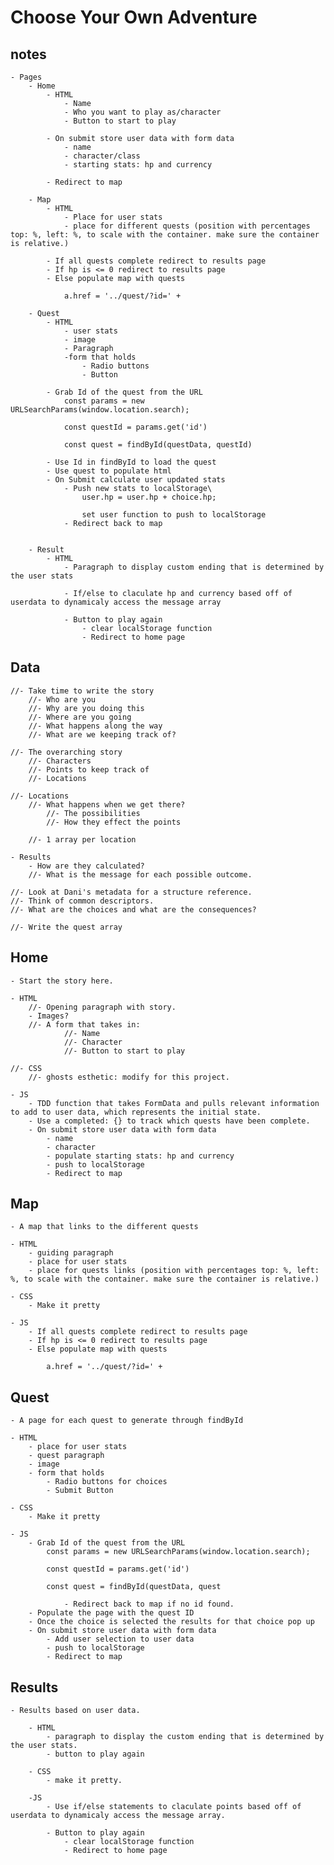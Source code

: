 # Choose Your Own Adventure 

## notes

    - Pages
        - Home
            - HTML
                - Name
                - Who you want to play as/character
                - Button to start to play

            - On submit store user data with form data
                - name
                - character/class
                - starting stats: hp and currency

            - Redirect to map

        - Map
            - HTML
                - Place for user stats
                - place for different quests (position with percentages top: %, left: %, to scale with the container. make sure the container is relative.)

            - If all quests complete redirect to results page
            - If hp is <= 0 redirect to results page
            - Else populate map with quests

                a.href = '../quest/?id=' + 

        - Quest
            - HTML
                - user stats
                - image
                - Paragraph
                -form that holds
                    - Radio buttons
                    - Button

            - Grab Id of the quest from the URL
                const params = new URLSearchParams(window.location.search);

                const questId = params.get('id')

                const quest = findById(questData, questId)

            - Use Id in findById to load the quest
            - Use quest to populate html
            - On Submit calculate user updated stats
                - Push new stats to localStorage\
                    user.hp = user.hp + choice.hp;

                    set user function to push to localStorage
                - Redirect back to map


        - Result
            - HTML
                - Paragraph to display custom ending that is determined by the user stats

                - If/else to claculate hp and currency based off of userdata to dynamicaly access the message array

                - Button to play again 
                    - clear localStorage function
                    - Redirect to home page

## Data

    //- Take time to write the story
        //- Who are you
        //- Why are you doing this
        //- Where are you going
        //- What happens along the way
        //- What are we keeping track of?

    //- The overarching story
        //- Characters
        //- Points to keep track of
        //- Locations

    //- Locations
        //- What happens when we get there?
            //- The possibilities
            //- How they effect the points

        //- 1 array per location

    - Results 
        - How are they calculated?
        //- What is the message for each possible outcome.

    //- Look at Dani's metadata for a structure reference.
    //- Think of common descriptors.
    //- What are the choices and what are the consequences?

    //- Write the quest array

## Home

    - Start the story here.

    - HTML
        //- Opening paragraph with story.
        - Images?
        //- A form that takes in:
                //- Name
                //- Character
                //- Button to start to play

    //- CSS
        //- ghosts esthetic: modify for this project.

    - JS
        - TDD function that takes FormData and pulls relevant information to add to user data, which represents the initial state.
        - Use a completed: {} to track which quests have been complete.
        - On submit store user data with form data
            - name
            - character
            - populate starting stats: hp and currency
            - push to localStorage
            - Redirect to map

## Map

    - A map that links to the different quests

    - HTML 
        - guiding paragraph
        - place for user stats
        - place for quests links (position with percentages top: %, left: %, to scale with the container. make sure the container is relative.)

    - CSS
        - Make it pretty

    - JS
        - If all quests complete redirect to results page
        - If hp is <= 0 redirect to results page
        - Else populate map with quests

            a.href = '../quest/?id=' + 

## Quest

    - A page for each quest to generate through findById

    - HTML
        - place for user stats
        - quest paragraph
        - image
        - form that holds
            - Radio buttons for choices
            - Submit Button

    - CSS
        - Make it pretty

    - JS
        - Grab Id of the quest from the URL
            const params = new URLSearchParams(window.location.search);

            const questId = params.get('id')

            const quest = findById(questData, quest

                - Redirect back to map if no id found.
        - Populate the page with the quest ID
        - Once the choice is selected the results for that choice pop up
        - On submit store user data with form data
            - Add user selection to user data
            - push to localStorage
            - Redirect to map

## Results

    - Results based on user data.

        - HTML
            - paragraph to display the custom ending that is determined by the user stats.
            - button to play again

        - CSS
            - make it pretty.

        -JS
            - Use if/else statements to claculate points based off of userdata to dynamicaly access the message array.

            - Button to play again 
                - clear localStorage function
                - Redirect to home page
